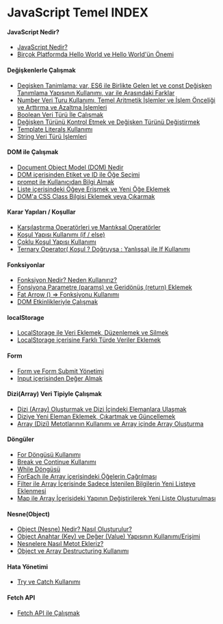 # JavaScript Temel INDEX

#### JavaScript Nedir? ####
- [JavaScript Nedir?](javascript-nedir/)
- [Birçok Platformda Hello World ve Hello World'ün Önemi](helloworld/)

#### Değişkenlerle Çalışmak ####
- [Degisken Tanimlama: var, ES6 ile Birlikte Gelen let ve const Değişken Tanımlama Yapısının Kullanımı, var ile Arasındaki Farklar](degisken-tanimlama-var-es6-ile-birlikte-gelen-let-ve-const-degisken-tanimlama-yapisinin-kullanimi-var-ile-arasindaki-farklar/)
- [Number Veri Turu Kullanımı, Temel Aritmetik İşlemler ve İşlem Önceliği ve Arttırma ve Azaltma İşlemleri](number-veri-turu-kullanimi-temel-aritmetik-i̇slemler-ve-i̇slem-onceligi-ve-arttirma-ve-azaltma-i̇slemleri/)
- [Boolean Veri Türü İle Çalışmak](boolean-veri-turu-i̇le-calismak/)
- [Değişken Türünü Kontrol Etmek ve Değişken Türünü Değiştirmek](degisken-turunu-kontrol-etmek-ve-degisken-turunu-degistirmek/)
- [Template Literals Kullanımı](template-literals-kullanimi/)
- [String Veri Türü İşlemleri](string-veri-turu-i̇slemleri/)

#### DOM ile Çalışmak ####
- [Document Object Model (DOM) Nedir](document-object-model(dom)-nedir/)
- [DOM içerisinden Etiket ve ID ile Öğe Seçimi](dom-icerisinden-etiket-ve-id-ile-oge-secimi/)
- [prompt ile Kullanıcıdan Bilgi Almak](prompt-ile-kullanicidan-bilgi-almak/)
- [Liste içerisindeki Öğeye Erişmek ve Yeni Öğe Eklemek](liste-icerisindeki-ogeye-erismek-ve-yeni-oge-eklemek/)
- [DOM'a CSS Class Bilgisi Eklemek veya Çıkarmak](dom'a-css-class-bilgisi-eklemek-veya-cikarmak/)

#### Karar Yapıları / Koşullar ####
- [Karşılaştırma Operatörleri ve Mantıksal Operatörler](karsilastirma-operatorleri-ve-mantiksal-operatorler/)
- [Koşul Yapısı Kullanımı (if / else)](kosul-yapisi-kullanimi-(if-else)/)
- [Çoklu Koşul Yapısı Kullanımı](coklu-kosul-yapisi-kullanimi/)
- [Ternary Operator( Koşul ? Doğruysa : Yanlışsa) ile If Kullanımı](ternary-operator(-kosul-dogruysa-yanlissa)-ile-if-kullanimi/)

#### Fonksiyonlar ####
- [Fonksiyon Nedir? Neden Kullanırız?](fonksiyon-nedir-neden-kullaniriz/)
- [Fonsiyona Parametre (params) ve Geridönüş (return) Eklemek](fonsiyona-parametre(params)-ve-geridonus(return)-eklemek/)
- [Fat Arrow () => Fonksiyonu Kullanımı](fat-arrow-fonksiyonu-kullanimi/)
- [DOM Etkinlikleriyle Çalışmak](dom-etkinlikleriyle-calismak/)

#### localStorage ####
- [LocalStorage ile Veri Eklemek, Düzenlemek ve Silmek](localstorage-ile-veri-eklemek-duzenlemek-ve-silmek/)
- [LocalStorage içerisine Farklı Türde Veriler Eklemek](localstorage-icerisine-farkli-turde-veriler-eklemek/)

#### Form ####
- [Form ve Form Submit Yönetimi](form-ve-form-submit-yonetimi/)
- [Input içerisinden Değer Almak](input-icerisinden-deger-almak/)

#### Dizi(Array) Veri Tipiyle Çalışmak ####
- [Dizi (Array) Oluşturmak ve Dizi İçindeki Elemanlara Ulaşmak](dizi(array)-olusturmak-ve-dizi-i̇cindeki-elemanlara-ulasmak/)
- [Diziye Yeni Eleman Eklemek, Çıkartmak ve Güncellemek](diziye-yeni-eleman-eklemek-cikartmak-ve-guncellemek/)
- [Array (Dizi) Metotlarının Kullanımı ve Array içinde Array Oluşturma](array(dizi)-metotlarinin-kullanimi-ve-array-icinde-array-olusturma/)

#### Döngüler ####
- [For Döngüsü Kullanımı](for-dongusu-kullanimi/)
- [Break ve Continue Kullanımı](break-ve-continue-kullanimi/)
- [While Döngüsü](while-dongusu/)
- [ForEach ile Array içerisindeki Öğelerin Çağrılması](foreach-ile-array-icerisindeki-ogelerin-cagrilmasi/)
- [Filter ile Array İçerisinde Sadece İstenilen Bilgilerin Yeni Listeye Eklenmesi](filter-ile-array-i̇cerisinde-sadece-i̇stenilen-bilgilerin-yeni-listeye-eklenmesi/)
- [Map ile Array İçerisideki Yapının Değiştirilerek Yeni Liste Oluşturulması](map-ile-array-i̇cerisideki-yapinin-degistirilerek-yeni-liste-olusturulmasi/)

#### Nesne(Object) ####

- [Object (Nesne) Nedir? Nasıl Oluşturulur?](object(nesne)-nedir-nasil-olusturulur/)
- [Object Anahtar (Key) ve Değer (Value) Yapısının Kullanımı/Erişimi](object-anahtar(key)-ve-deger(value)-yapisinin-kullanimi-erisimi/)
- [Nesnelere Nasıl Metot Ekleriz?](nesnelere-nasil-metot-ekleriz/)
- [Object ve Array Destructuring Kullanımı](object-ve-array-destructuring-kullanimi/)

#### Hata Yönetimi ####
- [Try ve Catch Kullanımı](try-ve-catch-kullanimi/)

#### Fetch API ####
- [Fetch API ile Çalışmak](fetch-api-ile-calismak/)


